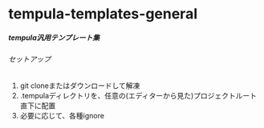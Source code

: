 # tempula-templates-general

##### tempula汎用テンプレート集

###### セットアップ

1. git cloneまたはダウンロードして解凍
1. .tempulaディレクトリを、任意の(エディターから見た)プロジェクトルート直下に配置
1. 必要に応じて、各種ignore
